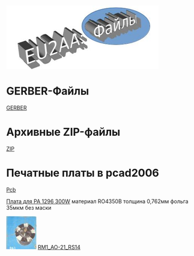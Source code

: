 ![Файлы](photo/E_Files.jpg)

# GERBER-Файлы
[GERBER](GERBER.md)

# Архивные ZIP-файлы
[ZIP](ZIP.md)
 
# Печатные платы в pcad2006
[Pcb](Pcb.md)

[Плата для PA 1296 300W](AmRig_FILES2/eu2aa_9160.pcb.zip) материал RO4350B  толщина 0,762мм  фольга 35мкм  без маски  

[![RM1_AO-21_RS14](photo/28.jpg)](http://eu2aa.qrz.ru/rm1.html) [ RM1_AO-21_RS14 ](http://eu2aa.qrz.ru/rm1.html)

